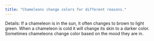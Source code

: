 ```yaml
---
title: "Chameleons change colors for different reasons."
---
```

Details:
If a chameleon is in the sun, it often changes to brown to light green.
When a chameleon is cold it will change its skin to a darker color.
Sometimes chameleons change color based on the mood they are in.

